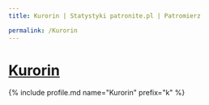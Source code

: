 ```yaml
---
title: Kurorin | Statystyki patronite.pl | Patromierz

permalink: /Kurorin
---
```


# [Kurorin](https://patronite.pl/Kurorin)

{% include profile.md name="Kurorin" prefix="k" %}

